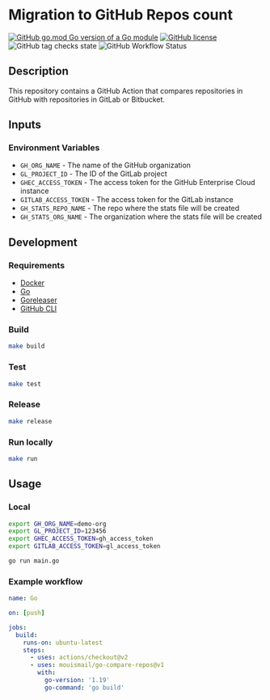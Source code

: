 # Migration to GitHub Repos count

[![GitHub go.mod Go version of a Go module](https://img.shields.io/github/go-mod/go-version/gomods/athens.svg?style=for-the-badge&logo=go)](https://github.com/gomods/athens)
[![GitHub license](https://img.shields.io/github/license/mouismail/go-action-runner.svg?style=for-the-badge)](https://github.com/mouismail/go-action-runner/blob/main/LICENSE)
![GitHub tag checks state](https://img.shields.io/github/checks-status/mouismail/go-compare-repos/main?label=Github%20tag&logo=github&style=for-the-badge)
![GitHub Workflow Status](https://img.shields.io/github/workflow/status/mouismail/go-compare-repos/Compare%20Repos?label=lastest%20run&logo=github&style=for-the-badge)

[//]: # ([![Latest release]&#40;https://badgen.net/github/release/mouismail/go-action-runner?style=for-the-badge&logo=appveyor&#41;]&#40;https://github.com/mouismail/go-action-runner/releases&#41;)
[//]: # (![GitHub tag checks state]&#40;https://img.shields.io/github/checks-status/mouismail/go-compare-repos/main?label=release&logo=github&style=for-the-badge&#41;)



## Description

This repository contains a GitHub Action that compares repositories in GitHub with repositories in GitLab or Bitbucket.

## Inputs

### Environment Variables

- `GH_ORG_NAME` - The name of the GitHub organization
- `GL_PROJECT_ID` - The ID of the GitLab project
- `GHEC_ACCESS_TOKEN` - The access token for the GitHub Enterprise Cloud instance
- `GITLAB_ACCESS_TOKEN` - The access token for the GitLab instance
- `GH_STATS_REPO_NAME` - The repo where the stats file will be created
- `GH_STATS_ORG_NAME` - The organization where the stats file will be created


## Development

### Requirements

- [Docker](https://www.docker.com/)
- [Go](https://golang.org/)
- [Goreleaser](https://goreleaser.com/)
- [GitHub CLI](https://cli.github.com/)

### Build

```bash 
make build
```

### Test

```bash
make test
```

### Release

```bash
make release
```

### Run locally

```bash
make run
```


## Usage

### Local


```bash
export GH_ORG_NAME=demo-org
export GL_PROJECT_ID=123456
export GHEC_ACCESS_TOKEN=gh_access_token
export GITLAB_ACCESS_TOKEN=gl_access_token
```

```bash
go run main.go
```

### Example workflow

```yaml
name: Go

on: [push]

jobs:
  build:
    runs-on: ubuntu-latest
    steps:
      - uses: actions/checkout@v2
      - uses: mouismail/go-compare-repos@v1
        with:
          go-version: '1.19'
          go-command: 'go build'
```
